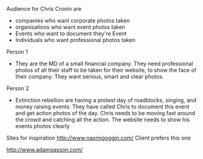 Audience for Chris Cronin are

- companies who want corporate photos taken
- organisations who want event photos taken
- Events who want to document they're Event
- Individuals who want professional photos taken


Person 1
- They are the MD of a small financial company. They need professional photos of all their staff to be taken for their website, to show the face of their company.
They want serious, smart and clear photos.


Person 2
- Extinction rebellion are having a protest day of roadblocks, singing, and money raising events. They have called Chris to document this event and get action photos of the day. Chris needs to be moving fast around the crowd and catching all the action.
The website needs to show his events photos clearly


Sites for inspiration
http://www.naomigoggin.com/ Client prefers this one

http://www.adamgasson.com/
